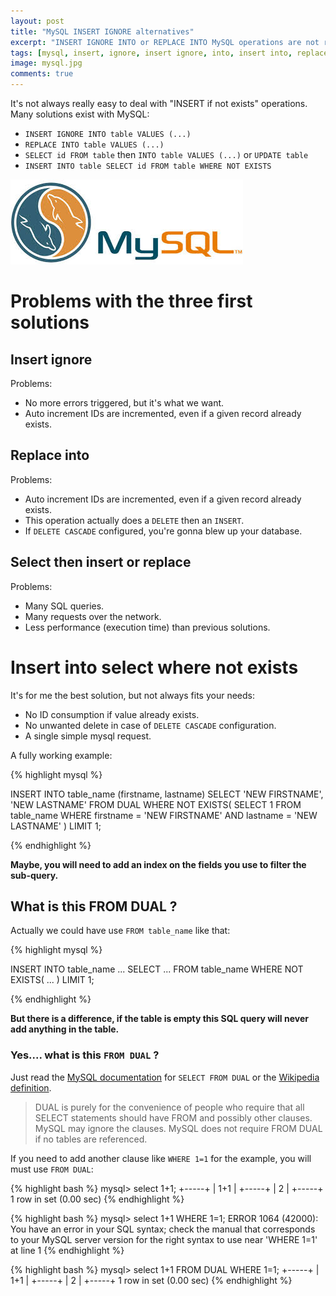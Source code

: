 ```yaml
---
layout: post
title: "MySQL INSERT IGNORE alternatives"
excerpt: "INSERT IGNORE INTO or REPLACE INTO MySQL operations are not really good practices. I advise you to replace with something else to INSERT if not exists."
tags: [mysql, insert, ignore, insert ignore, into, insert into, replace into, replace, insert into select]
image: mysql.jpg
comments: true
---
```


It's not always really easy to deal with "INSERT if not exists" operations.
Many solutions exist with MySQL:

* `INSERT IGNORE INTO table VALUES (...)`
* `REPLACE INTO table VALUES (...)`
* `SELECT id FROM table` then `INTO table VALUES (...)` or `UPDATE table`
* `INSERT INTO table SELECT id FROM table WHERE NOT EXISTS`

![Symfony](/images/posts/mysql.jpg)


# Problems with the three first solutions

## Insert ignore

Problems:

* No more errors triggered, but it's what we want.
* Auto increment IDs are incremented, even if a given record already exists.

## Replace into

Problems:

* Auto increment IDs are incremented, even if a given record already exists.
* This operation actually does a `DELETE` then an `INSERT`.
* If `DELETE CASCADE` configured, you're gonna blew up your database.

## Select then insert or replace

Problems:

* Many SQL queries.
* Many requests over the network.
* Less performance (execution time) than previous solutions.

# Insert into select where not exists

It's for me the best solution, but not always fits your needs:

* No ID consumption if value already exists.
* No unwanted delete in case of `DELETE CASCADE` configuration.
* A single simple mysql request.

A fully working example:

{% highlight mysql %}

INSERT INTO table_name (firstname, lastname)
SELECT 'NEW FIRSTNAME', 'NEW LASTNAME'
FROM DUAL
WHERE NOT EXISTS(
    SELECT 1
    FROM table_name
    WHERE firstname = 'NEW FIRSTNAME' AND lastname = 'NEW LASTNAME'
)
LIMIT 1;

{% endhighlight %}

**Maybe, you will need to add an index on the fields you use to filter the sub-query.**

## What is this FROM DUAL ?

Actually we could have use `FROM table_name` like that:

{% highlight mysql %}

INSERT INTO table_name ...
SELECT ...
FROM table_name
WHERE NOT EXISTS(
    ...
)
LIMIT 1;

{% endhighlight %}

**But there is a difference, if the table is empty this SQL query will never add anything in the table.**

### Yes.... what is this `FROM DUAL` ?

Just read the [MySQL documentation](http://dev.mysql.com/doc/refman/5.7/en/select.html) for `SELECT FROM DUAL`
or the [Wikipedia definition](https://en.wikipedia.org/wiki/DUAL_table).

> DUAL is purely for the convenience of people who require that all SELECT statements should have FROM and possibly other clauses.
> MySQL may ignore the clauses. MySQL does not require FROM DUAL if no tables are referenced.

If you need to add another clause like `WHERE 1=1` for the example, you will must use `FROM DUAL`:

{% highlight bash %}
mysql> select 1+1;
+-----+
| 1+1 |
+-----+
|   2 |
+-----+
1 row in set (0.00 sec)
{% endhighlight %}

{% highlight bash %}
mysql> select 1+1 WHERE 1=1;
ERROR 1064 (42000): You have an error in your SQL syntax; check the manual that corresponds to your MySQL server version for the right syntax to use near 'WHERE 1=1' at line 1
{% endhighlight %}

{% highlight bash %}
mysql> select 1+1 FROM DUAL WHERE 1=1;
+-----+
| 1+1 |
+-----+
|   2 |
+-----+
1 row in set (0.00 sec)
{% endhighlight %}

